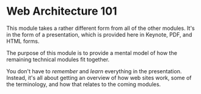 # Web Architecture 101

This module takes a rather different form from all of the other modules.
It's in the form of a presentation, which is provided here in Keynote, PDF, and HTML forms.

The purpose of this module is to provide a mental model of how the remaining technical modules fit together.

You don't have to _remember_ and _learn_ everything in the presentation.
Instead, it's all about getting an overview of how web sites work, some of the terminology,
and how that relates to the coming modules.
